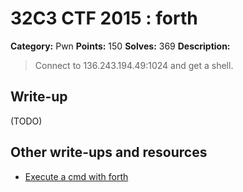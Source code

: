 # 32C3 CTF 2015 : forth

**Category:** Pwn
**Points:** 150
**Solves:** 369
**Description:**

> Connect to 136.243.194.49:1024 and get a shell.


## Write-up

(TODO)

## Other write-ups and resources

* [Execute a cmd with forth](http://rosettacode.org/wiki/Execute_a_system_command#Forth)
